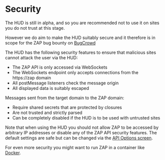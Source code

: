 # Security

The HUD is still in alpha, and so you are recommended not to use it on sites you do not trust at this stage.

However we do aim to make the HUD suitably secure and it therefore is in scope for the ZAP bug bounty on [BugCrowd](https://bugcrowd.com/owaspzap)

The HUD has the following security features to ensure that malicious sites cannot attack the user via the HUD:

- The ZAP API is only accessed via WebSockets
- The WebSockets endpoint only accepts connections from the https://zap domain
- All postMessage listeners check the message origin
- All displayed data is suitably escaped

Messages sent from the target domain to the ZAP domain:

- Require shared secrets that are protected by closures
- Are not trusted and strictly parsed
- Can be completely disabled if the HUD is to be used with untrusted sites

Note that when using the HUD you should not allow ZAP to be accessed by arbitrary IP addresses or disable any of the ZAP API security features. The default settings are safe but can be changed via the [API Options screen](https://github.com/zaproxy/zap-core-help/wiki/HelpUiDialogsOptionsApi).

For even more security you might want to run ZAP in a container like [Docker](/userguide/using-the-hud/#launch-with-docker).

